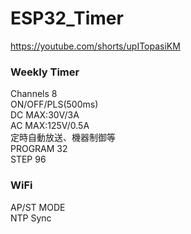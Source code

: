 # ESP32_Timer
https://youtube.com/shorts/upITopasiKM
### Weekly Timer
Channels 8\
ON/OFF/PLS(500ms)\
DC MAX:30V/3A\
AC MAX:125V/0.5A\
定時自動放送、機器制御等\
PROGRAM 32\
STEP 96
### WiFi
AP/ST MODE\
NTP Sync
